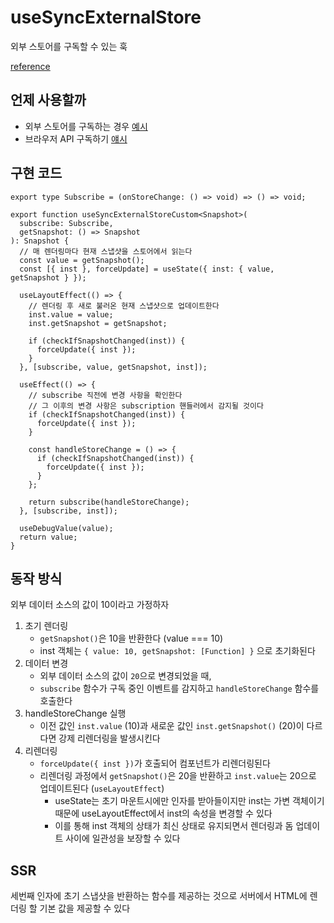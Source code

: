 # useSyncExternalStore

외부 스토어를 구독할 수 있는 훅

[reference](https://react.dev/reference/react/useSyncExternalStore)

## 언제 사용할까

- 외부 스토어를 구독하는 경우 [예시](https://github.com/jw-r/react-hooks/blob/master/src/useSyncExternalStore/TodosApp.tsx)
- 브라우저 API 구독하기 [얘시](https://github.com/jw-r/react-hooks/blob/master/src/useSyncExternalStore/useOnlineStatus.ts)

## 구현 코드

```tsx
export type Subscribe = (onStoreChange: () => void) => () => void;

export function useSyncExternalStoreCustom<Snapshot>(
  subscribe: Subscribe,
  getSnapshot: () => Snapshot
): Snapshot {
  // 매 렌더링마다 현재 스냅샷을 스토어에서 읽는다
  const value = getSnapshot();
  const [{ inst }, forceUpdate] = useState({ inst: { value, getSnapshot } });

  useLayoutEffect(() => {
    // 렌더링 후 새로 불러온 현재 스냅샷으로 업데이트한다
    inst.value = value;
    inst.getSnapshot = getSnapshot;

    if (checkIfSnapshotChanged(inst)) {
      forceUpdate({ inst });
    }
  }, [subscribe, value, getSnapshot, inst]);

  useEffect(() => {
    // subscribe 직전에 변경 사항을 확인한다
    // 그 이후의 변경 사항은 subscription 핸들러에서 감지될 것이다
    if (checkIfSnapshotChanged(inst)) {
      forceUpdate({ inst });
    }

    const handleStoreChange = () => {
      if (checkIfSnapshotChanged(inst)) {
        forceUpdate({ inst });
      }
    };

    return subscribe(handleStoreChange);
  }, [subscribe, inst]);

  useDebugValue(value);
  return value;
}
```

## 동작 방식

외부 데이터 소스의 값이 10이라고 가정하자

1. 초기 렌더링
   - `getSnapshot()`은 10을 반환한다 (value === 10)
   - inst 객체는 `{ value: 10, getSnapshot: [Function] }` 으로 초기화된다
2. 데이터 변경
   - 외부 데이터 소스의 값이 `20`으로 변경되었을 때,
   - `subscribe` 함수가 구독 중인 이벤트를 감지하고 `handleStoreChange` 함수를 호출한다
3. handleStoreChange 실행
   - 이전 값인 `inst.value` (10)과 새로운 값인 `inst.getSnapshot()` (20)이 다르다면 강제 리렌더링을 발생시킨다
4. 리렌더링
   - `forceUpdate({ inst })`가 호출되어 컴포넌트가 리렌더링된다
   - 리렌더링 과정에서 `getSnapshot()`은 20을 반환하고 `inst.value`는 20으로 업데이트된다 (`useLayoutEffect`)
     - useState는 초기 마운트시에만 인자를 받아들이지만 inst는 가변 객체이기 때문에 useLayoutEffect에서 inst의 속성을 변경할 수 있다
     - 이를 통해 inst 객체의 상태가 최신 상태로 유지되면서 렌더링과 돔 업데이트 사이에 일관성을 보장할 수 있다

## SSR

세번째 인자에 초기 스냅샷을 반환하는 함수를 제공하는 것으로 서버에서 HTML에 렌더링 할 기본 값을 제공할 수 있다
